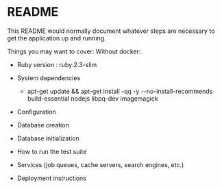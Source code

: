 # README

This README would normally document whatever steps are necessary to get the
application up and running.

Things you may want to cover:
Without docker:

* Ruby version : ruby:2.3-slim

* System dependencies
    * apt-get update && apt-get install -qq -y --no-install-recommends build-essential nodejs libpq-dev imagemagick

* Configuration

* Database creation

* Database initialization

* How to run the test suite

* Services (job queues, cache servers, search engines, etc.)

* Deployment instructions


